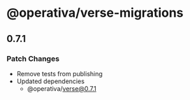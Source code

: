 # @operativa/verse-migrations

## 0.7.1

### Patch Changes

- Remove tests from publishing
- Updated dependencies
  - @operativa/verse@0.7.1
